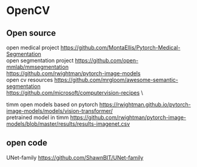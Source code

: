 # OpenCV
## Open source
open medical project https://github.com/MontaEllis/Pytorch-Medical-Segmentation \
open segmentation project https://github.com/open-mmlab/mmsegmentation  \
https://github.com/rwightman/pytorch-image-models \
open cv resources https://github.com/mrgloom/awesome-semantic-segmentation \
https://github.com/microsoft/computervision-recipes \

timm open models based on pytorch https://rwightman.github.io/pytorch-image-models/models/vision-transformer/ \
pretrained model in timm https://github.com/rwightman/pytorch-image-models/blob/master/results/results-imagenet.csv
## open code
UNet-family https://github.com/ShawnBIT/UNet-family


